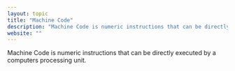 ```yaml
---
layout: topic
title: "Machine Code"
description: "Machine Code is numeric instructions that can be directly executed by a computers processing unit."
website: ""
---
```


Machine Code is numeric instructions that can be directly executed by a computers processing unit.
